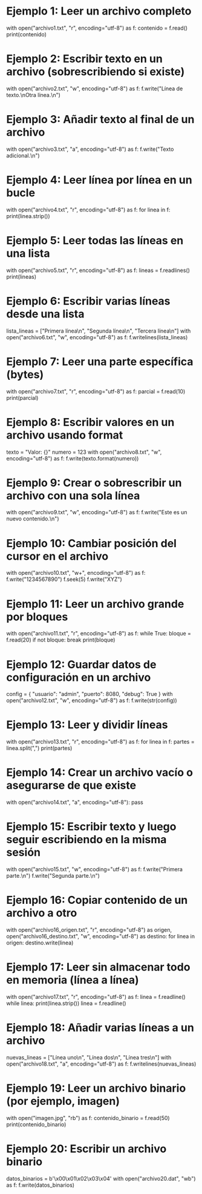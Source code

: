 # Ejemplo 1: Leer un archivo completo
with open("archivo1.txt", "r", encoding="utf-8") as f:
    contenido = f.read()
    print(contenido)

# Ejemplo 2: Escribir texto en un archivo (sobrescribiendo si existe)
with open("archivo2.txt", "w", encoding="utf-8") as f:
    f.write("Línea de texto.\nOtra línea.\n")

# Ejemplo 3: Añadir texto al final de un archivo
with open("archivo3.txt", "a", encoding="utf-8") as f:
    f.write("Texto adicional.\n")

# Ejemplo 4: Leer línea por línea en un bucle
with open("archivo4.txt", "r", encoding="utf-8") as f:
    for linea in f:
        print(linea.strip())

# Ejemplo 5: Leer todas las líneas en una lista
with open("archivo5.txt", "r", encoding="utf-8") as f:
    lineas = f.readlines()
    print(lineas)

# Ejemplo 6: Escribir varias líneas desde una lista
lista_lineas = ["Primera línea\n", "Segunda línea\n", "Tercera línea\n"]
with open("archivo6.txt", "w", encoding="utf-8") as f:
    f.writelines(lista_lineas)

# Ejemplo 7: Leer una parte específica (bytes)
with open("archivo7.txt", "r", encoding="utf-8") as f:
    parcial = f.read(10)
    print(parcial)

# Ejemplo 8: Escribir valores en un archivo usando format
texto = "Valor: {}"
numero = 123
with open("archivo8.txt", "w", encoding="utf-8") as f:
    f.write(texto.format(numero))

# Ejemplo 9: Crear o sobrescribir un archivo con una sola línea
with open("archivo9.txt", "w", encoding="utf-8") as f:
    f.write("Este es un nuevo contenido.\n")

# Ejemplo 10: Cambiar posición del cursor en el archivo
with open("archivo10.txt", "w+", encoding="utf-8") as f:
    f.write("1234567890")
    f.seek(5)
    f.write("XYZ")

# Ejemplo 11: Leer un archivo grande por bloques
with open("archivo11.txt", "r", encoding="utf-8") as f:
    while True:
        bloque = f.read(20)
        if not bloque:
            break
        print(bloque)

# Ejemplo 12: Guardar datos de configuración en un archivo
config = {
    "usuario": "admin",
    "puerto": 8080,
    "debug": True
}
with open("archivo12.txt", "w", encoding="utf-8") as f:
    f.write(str(config))

# Ejemplo 13: Leer y dividir líneas
with open("archivo13.txt", "r", encoding="utf-8") as f:
    for linea in f:
        partes = linea.split(",")
        print(partes)

# Ejemplo 14: Crear un archivo vacío o asegurarse de que existe
with open("archivo14.txt", "a", encoding="utf-8"):
    pass

# Ejemplo 15: Escribir texto y luego seguir escribiendo en la misma sesión
with open("archivo15.txt", "w", encoding="utf-8") as f:
    f.write("Primera parte.\n")
    f.write("Segunda parte.\n")

# Ejemplo 16: Copiar contenido de un archivo a otro
with open("archivo16_origen.txt", "r", encoding="utf-8") as origen, \
     open("archivo16_destino.txt", "w", encoding="utf-8") as destino:
    for linea in origen:
        destino.write(linea)

# Ejemplo 17: Leer sin almacenar todo en memoria (línea a línea)
with open("archivo17.txt", "r", encoding="utf-8") as f:
    linea = f.readline()
    while linea:
        print(linea.strip())
        linea = f.readline()

# Ejemplo 18: Añadir varias líneas a un archivo
nuevas_lineas = ["Línea uno\n", "Línea dos\n", "Línea tres\n"]
with open("archivo18.txt", "a", encoding="utf-8") as f:
    f.writelines(nuevas_lineas)

# Ejemplo 19: Leer un archivo binario (por ejemplo, imagen)
with open("imagen.jpg", "rb") as f:
    contenido_binario = f.read(50)
    print(contenido_binario)

# Ejemplo 20: Escribir un archivo binario
datos_binarios = b'\x00\x01\x02\x03\x04'
with open("archivo20.dat", "wb") as f:
    f.write(datos_binarios)
